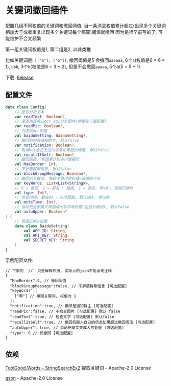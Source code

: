# 关键词撤回插件

配置几组不同权值的关键词和撤回阈值, 当一条消息权值累计超过(出现多个关键词相加大于或者重复出现多个关键词每个都算)阈值就撤回 因为是很早前写的了, 可能维护不会太频繁

第一组关键词权值是1, 第二组是2, 以此类推

比如关键词是: `[["a"], ["b"]]`, 撤回阈值是5 会撤回`aaaaaa`, 6个`a`(权值是6 = 6 * 1), `bbb`, 3个`b`(权值是6 = 3 * 2), 但是不会撤回`aaaaa`, 5个a(5 = 5 * 1)

下载: [Release](https://github.com/Nambers/Mirai-toolBundle/releases)
## 配置文件

```kotlin
data class Config(
    // 是否分析文本
    var readText: Boolean?,
    // 是否用百度云ocr api分析图片(需要在下面配置)
    var readPic: Boolean?,
    // 百度云ocr配置
    val baiduSetting: BaiduSetting?,
    // 撤回的时候通知群主, 默认false
    var notification: Boolean?,
    // 取消bot自己发送的消息如果超出阈值, 默认false
    val recallItSelf: Boolean?,
    // 撤回阈值, 权值累计到多少就撤回
    val MaxBorder: Int,
    // 不处理群聊信息, 默认false
    val blockGroupMessage: Boolean?,
    // 撤回的关键词, 每组关键词的权值=该组的下标
    var keyWords: List<List<String>>,
    // 0 = 撤回, 1 = 禁言 + 撤回, 2 = 禁言, 默认0, 其他不操作
    val type: Int?,
    // 禁言时间, 要在0s ~ 30d里面, 默认60s, 单位秒
    val muteTime: Int?,
    // 自动把全部英文转换成大写字母处理(包括关键词), 默认false
    val autoUpper: Boolean?
) {
    // 百度云OCR设置
    data class BaiduSetting(
        val APP_ID: String,
        val API_KEY: String,
        val SECRET_KEY: String
    )
}
```
示例配置文件:
```
// 下面的 `//` 只是解释作用, 实际上的json不能出现注释
{
  "MaxBorder":4, // 撤回阈值
  "blockGroupMessage":false, // 不屏蔽群聊信息 [可选配置]
  "keyWords":[
    ["啊"] // 撤回关键词, 权值为 1
  ],
  "notification":true, // 撤回是通知群主 [可选配置]
  "readPic":false, // 不检查图片 [可选配置] 默认 false
  "readText":true, // 检查文字 [可选配置] 默认false
  "recallItSelf":true, // 撤回机器人自己的信息如果超过撤回阈值 [可选配置]
  "autoUpper": true, // 自动把英文变成大写处理 [可选配置]
  "type": 0 // 仅撤回 [可选配置]
}
```
## 依赖
[ToolGood.Words - StringSearchEx2](https://github.com/toolgood/ToolGood.Words) 提取关键词 -  Apache-2.0 License

[gson](https://github.com/google/gson) - Apache-2.0 License
